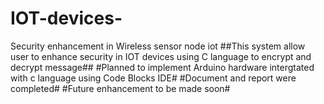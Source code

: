 # IOT-devices-
Security enhancement in Wireless sensor node iot
##This system allow user to enhance security in IOT devices using C language to encrypt and decrypt message##
#Planned to implement Arduino hardware intergtated with c language using Code Blocks IDE#
#Document and report were completed#
#Future enhancement to be made soon#

